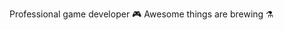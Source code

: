 Professional game developer 🎮
Awesome things are brewing ⚗️

<!---
MichaelCenger/MichaelCenger is a ✨ special ✨ repository because its `README.md` (this file) appears on your GitHub profile.
You can click the Preview link to take a look at your changes.
--->
